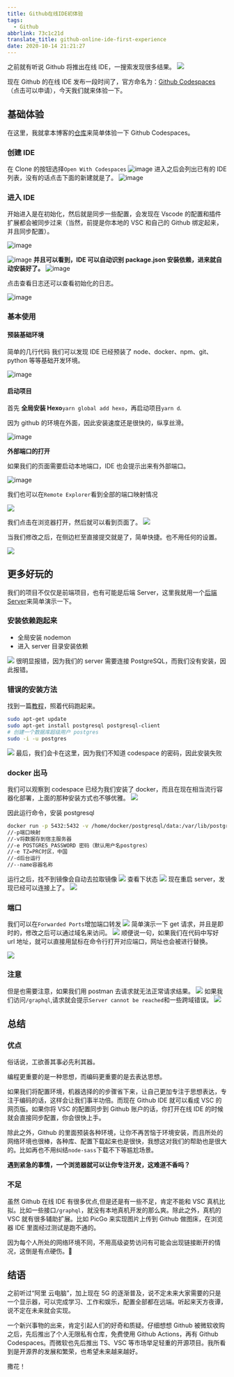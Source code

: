 ```yaml
---
title: Github在线IDE初体验
tags:
  - Github
abbrlink: 73c1c21d
translate_title: github-online-ide-first-experience
date: 2020-10-14 21:21:27
---
```


之前就有听说 Github 将推出在线 IDE，一搜索发现很多结果。
![](https://cdn.jsdelivr.net/gh/kitety/blog_img@master/img/20201014212657.png)

现在 Github 的在线 IDE 发布一段时间了，官方命名为：[Github Codespaces](https://github.com/features/codespaces)（点击可以申请），今天我们就来体验一下。

<!-- more -->

## 基础体验

在这里，我就拿本博客的[仓库](https://github.com/kitety/blog)来简单体验一下 Github Codespaces。

### 创建 IDE

在 Clone 的按钮选择`Open With Codespaces`
![image](https://cdn.jsdelivr.net/gh/kitety/blog_img@master/2020-10-14/1602682721438-image.png)
进入之后会列出已有的 IDE 列表，没有的话点击下面的新建就是了。
![image](https://cdn.jsdelivr.net/gh/kitety/blog_img@master/2020-10-14/1602682784043-image.png)

### 进入 IDE

开始进入是在初始化，然后就是同步一些配置，会发现在 Vscode 的配置和插件扩展都会被同步过来（当然，前提是你本地的 VSC 和自己的 Github 绑定起来，并且同步配置）。

![image](https://cdn.jsdelivr.net/gh/kitety/blog_img@master/2020-10-14/1602682883142-image.png)

![image](https://cdn.jsdelivr.net/gh/kitety/blog_img@master/2020-10-14/1602683153389-image.png)
**并且可以看到，IDE 可以自动识别 package.json 安装依赖，进来就自动安装好了。**
![image](https://cdn.jsdelivr.net/gh/kitety/blog_img@master/2020-10-14/1602682955735-image.png)

点击查看日志还可以查看初始化的日志。

![image](https://cdn.jsdelivr.net/gh/kitety/blog_img@master/2020-10-14/1602683024095-image.png)

### 基本使用

#### 预装基础环境

简单的几行代码 我们可以发现 IDE 已经预装了 node、docker、npm、git、python 等等基础开发环境。

![image](https://cdn.jsdelivr.net/gh/kitety/blog_img@master/2020-10-14/1602690279501-image.png)

#### 启动项目

首先 **全局安装 Hexo**`yarn global add hexo`，再启动项目`yarn d`.

因为 github 的环境在外面，因此安装速度还是很快的，纵享丝滑。

![image](https://cdn.jsdelivr.net/gh/kitety/blog_img@master/2020-10-14/1602690553256-image.png)

**外部端口的打开**

如果我们的页面需要启动本地端口，IDE 也会提示出来有外部端口。

![image](https://cdn.jsdelivr.net/gh/kitety/blog_img@master/2020-10-14/1602690647172-image.png)

我们也可以在`Remote Explorer`看到全部的端口映射情况

![](https://cdn.jsdelivr.net/gh/kitety/blog_img@master/2020-10-15/1602694549227-image.png)

我们点击在浏览器打开，然后就可以看到页面了。
![](https://cdn.jsdelivr.net/gh/kitety/blog_img@master/2020-10-15/1602694402020-image.png)

当我们修改之后，在侧边栏至直接提交就是了，简单快捷。也不用任何的设置。

![](https://cdn.jsdelivr.net/gh/kitety/blog_img@master/2020-10-15/1602694872590-image.png)

## 更多好玩的

我们的项目不仅仅是前端项目，也有可能是后端 Server，这里我就用一个[后端 Server](https://github.com/kitety/likeReddit)来简单演示一下。

### 安装依赖跑起来

- 全局安装 nodemon
- 进入 server 目录安装依赖

![](https://cdn.jsdelivr.net/gh/kitety/blog_img@master/img/20201015152911.png)
很明显报错，因为我们的 server 需要连接 PostgreSQL，而我们没有安装，因此报错。

### 错误的安装方法

找到一篇[教程](https://www.runoob.com/postgresql/linux-install-postgresql.html)，照着代码跑起来。

```bash
sudo apt-get update
sudo apt-get install postgresql postgresql-client
# 创建一个数据库超级用户 postgres
sudo -i -u postgres
```

![](https://cdn.jsdelivr.net/gh/kitety/blog_img@master/img/20201015153252.png)
最后，我们会卡在这里，因为我们不知道 codespace 的密码，因此安装失败

### docker 出马

我们可以观察到 codespace 已经为我们安装了 docker，而且在现在相当流行容器化部署，上面的那种安装方式也不够优雅。
![](https://cdn.jsdelivr.net/gh/kitety/blog_img@master/img/20201015153359.png)

因此运行命令，安装 postgresql

```bash
docker run -p 5432:5432 -v /home/docker/postgresql/data:/var/lib/postgresql/data -e POSTGRES_PASSWORD=123456 -e TZ=PRC -d --name=some-postgres postgres
//-p端口映射
//-v将数据存到宿主服务器
//-e POSTGRES_PASSWORD 密码（默认用户名postgres）
//-e TZ=PRC时区，中国
//-d后台运行
//--name容器名称
```

运行之后，找不到镜像会自动去拉取镜像
![](https://cdn.jsdelivr.net/gh/kitety/blog_img@master/img/20201015153646.png)
查看下状态
![](https://cdn.jsdelivr.net/gh/kitety/blog_img@master/img/20201015153710.png)
现在重启 server，发现已经可以连接上了。
![](https://cdn.jsdelivr.net/gh/kitety/blog_img@master/img/20201015153818.png)

### 端口

我们可以在`Forwarded Ports`增加端口转发
![](https://cdn.jsdelivr.net/gh/kitety/blog_img@master/img/20201015153909.png)
简单演示一下 get 请求，并且是即时的，修改之后可以通过域名来访问。
![](https://cdn.jsdelivr.net/gh/kitety/blog_img@master/img/20201015154129.png)
顺便说一句，如果我们在代码中写好 url 地址，就可以直接用鼠标在命令行打开对应端口，网址也会被进行替换。

![](https://cdn.jsdelivr.net/gh/kitety/blog_img@master/img/20201015154329.png)

### 注意

但是也需要注意，如果我们用 postman 去请求就无法正常请求结果。
![](https://cdn.jsdelivr.net/gh/kitety/blog_img@master/img/20201015154656.png)
如果我们访问`/graphql`,请求就会提示`Server cannot be reached`和一些跨域错误。
![](https://cdn.jsdelivr.net/gh/kitety/blog_img@master/img/20201015154819.png)

## 总结

### 优点

俗话说，工欲善其事必先利其器。

编程更重要的是一种思想，而编码更重要的是去表达思想。

如果我们将配置环境，机器选择的的步骤省下来，让自己更加专注于思想表达，专注于编码的话，这样会让我们事半功倍。而现在 Github IDE 就可以看成 VSC 的网页版。如果你将 VSC 的配置同步到 Github 账户的话，你打开在线 IDE 的时候就会直接同步配置，你会很快上手。

除此之外，Github 的里面预装各种环境，让你不再苦恼于环境安装，而且所处的网络环境也很棒，各种库、配置下载起来也是很快，我想这对我们的帮助也是很大的。比如再也不用纠结`node-sass`下载不下等尴尬场景。

**遇到紧急的事情，一个浏览器就可以让你专注开发，这难道不香吗？**

### 不足

虽然 Github 在线 IDE 有很多优点,但是还是有一些不足，肯定不能和 VSC 真机比拟。比如一些接口`/graphql`，就没有本地真机开发的那么爽。除此之外，真机的 VSC 就有很多辅助扩展。比如 PicGo 来实现图片上传到 Github 做图床，在浏览器 IDE 里面经过测试是跑不通的。

因为每个人所处的网络环境不同，不用高级姿势访问有可能会出现链接断开的情况，这倒是有点硬伤。🤣

## 结语

之前听过“阿里 云电脑”，加上现在 5G 的逐渐普及，说不定未来大家需要的只是一个显示器，可以完成学习、工作和娱乐，配置全部都在远端。听起来天方夜谭，说不定在未来就会实现。

一个新兴事物的出来，肯定引起人们的好奇和质疑。仔细想想 Github 被微软收购之后，先后推出了个人无限私有仓库，免费使用 Github Actions，再有 Github Codespaces。而微软也先后推出 TS、VSC 等市场举足轻重的开源项目。我所看到是开源界的发展和繁荣，也希望未来越来越好。

撒花！

